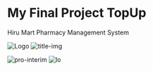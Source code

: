 # My Final Project TopUp
Hiru Mart Pharmacy Management System

![Logo](https://user-images.githubusercontent.com/74712552/207937131-1b46a3cc-25b1-448d-b7be-aaadde726ccd.png)
![title-img](https://user-images.githubusercontent.com/74712552/207937148-2a6c02d9-3346-43b0-b402-a274274331d5.png)

![pro-interim](https://user-images.githubusercontent.com/74712552/208239576-5bfeed6e-4468-4b88-9973-10c56f2137a4.png)
![lo](https://user-images.githubusercontent.com/74712552/208239599-bc86289d-cbbc-4535-ba12-f9db08dfb127.png)
